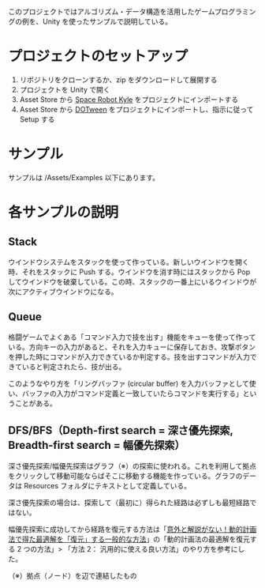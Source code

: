 このプロジェクトではアルゴリズム・データ構造を活用したゲームプログラミングの例を、Unity を使ったサンプルで説明している。

# プロジェクトのセットアップ

1. リポジトリをクローンするか、zip をダウンロードして展開する
2. プロジェクトを Unity で開く
3. Asset Store から [Space Robot Kyle](https://assetstore.unity.com/packages/3d/characters/robots/4696) をプロジェクトにインポートする
4. Asset Store から [DOTween](https://assetstore.unity.com/packages/tools/animation/27676) をプロジェクトにインポートし、指示に従って Setup する

# サンプル

サンプルは /Assets/Examples 以下にあります。

# 各サンプルの説明

## Stack

ウインドウシステムをスタックを使って作っている。新しいウインドウを開く時、それをスタックに Push する。ウインドウを消す時にはスタックから Pop してウインドウを破棄している。この時、スタックの一番上にいるウインドウが次にアクティブウインドウになる。

## Queue

格闘ゲームでよくある「コマンド入力で技を出す」機能をキューを使って作っている。方向キーの入力があると、それを入力キューに保存しておき、攻撃ボタンを押した時にコマンドが入力できているか判定する。技を出すコマンドが入力できていると判定されたら、技が出る。

このようなやり方を「リングバッファ (circular buffer) を入力バッファとして使い、バッファの入力がコマンド定義と一致していたらコマンドを実行する」ということがある。

## DFS/BFS（Depth-first search = 深さ優先探索, Breadth-first search = 幅優先探索）

深さ優先探索/幅優先探索はグラフ（※）の探索に使われる。これを利用して拠点をクリックして移動可能ならばそこに移動する機能を作っている。グラフのデータは Resources フォルダにテキストとして定義している。

深さ優先探索の場合は、探索して（最初に）得られた経路は必ずしも最短経路ではない。

幅優先探索に成功してから経路を復元する方法は「[意外と解説がない！動的計画法で得た最適解を「復元」する一般的な方法](https://qiita.com/drken/items/0c7bab0384438f285f93)」の「動的計画法の最適解を復元する 2 つの方法」> 「方法 2： 汎用的に使える良い方法」のやり方を参考にした。

（※）拠点（ノード）を辺で連結したもの